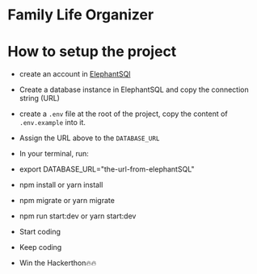 # Family Life Organizer

# How to setup the project

- create an account in [ElephantSQl](https://customer.elephantsql.com/instance)
- Create a database instance in ElephantSQL and copy the connection string (URL)
- create a `.env` file at the root of the project, copy the content of `.env.example` into it.
- Assign the URL above to the `DATABASE_URL`
- In your terminal, run:
- export DATABASE_URL="the-url-from-elephantSQL"
- npm install or yarn install
- npm migrate or yarn migrate
- npm run start:dev or yarn start:dev

- Start coding
- Keep coding
- Win the Hackerthon🔥🔥